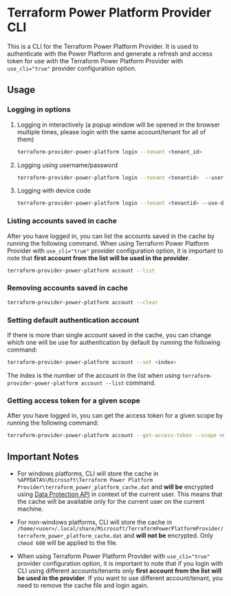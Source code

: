# Terraform Power Platform Provider CLI

This is a CLI for the Terraform Power Platform Provider. It is used to authenticate with the Power Platform and generate a refresh and access token for use with the Terraform Power Platform Provider with `use_cli="true"` provider configuration option.

## Usage

### Logging in options

1. Logging in interactively (a popup window will be opened in the browser multiple times, please login with the same account/tenant for all of them)

    ```bash
    terraform-provider-power-platform login --tenant <tenant_id>
    ```

1. Logging using username/password

    ```bash
    terraform-provider-power-platform login --tenant <tenantid>  --user <username> --password <password>
    ```

1. Logging with device code

    ```bash
    terraform-provider-power-platform login --tenant <tenantid> --use-device-code
    ```

### Listing accounts saved in cache

After you have logged in, you can list the accounts saved in the cache by running the following command. When using Terraform Power Platform Provider with `use_cli="true"` provider configuration option, it is important to note that **first account from the list will be used in the provider**.

```bash
terraform-provider-power-platform account --list
```

### Removing accounts saved in cache

```bash
terraform-provider-power-platform account --clear
```

### Setting default authentication account

If there is more than single account saved in the cache, you can change which one will be use for authentication by default by running the following command:

```bash
terraform-provider-power-platform account --set <index>
```

The index is the number of the account in the list when using `terraform-provider-power-platform account --list` command.

### Getting access token for a given scope

After you have logged in, you can get the access token for a given scope by running the following command:

```bash
terraform-provider-power-platform account --get-access-token --scope <scope>
```

## Important Notes

- For windows platforms, CLI will store the cache in `%APPDATA%\Microsoft\Terraform Power Platform Provider\terraform_power_platform_cache.dat` and **will be** encrypted using [Data Protection API](https://en.wikipedia.org/wiki/Data_Protection_API) in context of the current user. This means that the cache will be available only for the current user on the current machine.

- For non-windows platforms, CLI will store the cache in `/home/<user>/.local/share/Microsoft/TerraformPowerPlatformProvider/terraform_power_platform_cache.dat` and **will not be** encrypted. Only `chmod 600` will be applied to the file.

- When using Terraform Power Platform Provider with `use_cli="true"` provider configuration option, it is important to note that if you login with CLI using different accounts/tenants only **first account from the list will be used in the provider**. If you want to use different account/tenant, you need to remove the cache file and login again.
